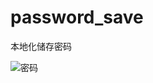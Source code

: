 # password_save

 本地化储存密码
 
![密码](https://user-images.githubusercontent.com/67722936/130572533-39847478-fcba-4856-98e0-78baa78a98c8.PNG)
